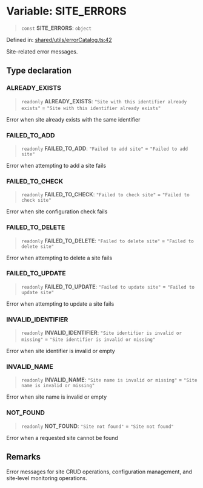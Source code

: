# Variable: SITE\_ERRORS

> `const` **SITE\_ERRORS**: `object`

Defined in: [shared/utils/errorCatalog.ts:42](https://github.com/Nick2bad4u/Uptime-Watcher/blob/main/shared/utils/errorCatalog.ts#L42)

Site-related error messages.

## Type declaration

### ALREADY\_EXISTS

> `readonly` **ALREADY\_EXISTS**: `"Site with this identifier already exists"` = `"Site with this identifier already exists"`

Error when site already exists with the same identifier

### FAILED\_TO\_ADD

> `readonly` **FAILED\_TO\_ADD**: `"Failed to add site"` = `"Failed to add site"`

Error when attempting to add a site fails

### FAILED\_TO\_CHECK

> `readonly` **FAILED\_TO\_CHECK**: `"Failed to check site"` = `"Failed to check site"`

Error when site configuration check fails

### FAILED\_TO\_DELETE

> `readonly` **FAILED\_TO\_DELETE**: `"Failed to delete site"` = `"Failed to delete site"`

Error when attempting to delete a site fails

### FAILED\_TO\_UPDATE

> `readonly` **FAILED\_TO\_UPDATE**: `"Failed to update site"` = `"Failed to update site"`

Error when attempting to update a site fails

### INVALID\_IDENTIFIER

> `readonly` **INVALID\_IDENTIFIER**: `"Site identifier is invalid or missing"` = `"Site identifier is invalid or missing"`

Error when site identifier is invalid or empty

### INVALID\_NAME

> `readonly` **INVALID\_NAME**: `"Site name is invalid or missing"` = `"Site name is invalid or missing"`

Error when site name is invalid or empty

### NOT\_FOUND

> `readonly` **NOT\_FOUND**: `"Site not found"` = `"Site not found"`

Error when a requested site cannot be found

## Remarks

Error messages for site CRUD operations, configuration management, and
site-level monitoring operations.
